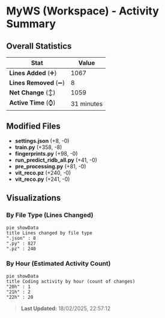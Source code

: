 # MyWS (Workspace) - Activity Summary 

## Overall Statistics

| Stat                   | Value                                                             |
| ---------------------- | ----------------------------------------------------------------- |
| **Lines Added** (➕)   | 1067                                          |
| **Lines Removed** (➖) | 8                                        |
| **Net Change** (↕)    | 1059                |
| **Active Time** (⌚)   | 31 minutes |


## Modified Files
- **settings.json** (+8, -0)
- **train.py** (+358, -8)
- **fingerprints.py** (+98, -0)
- **run_predict_ridb_all.py** (+41, -0)
- **pre_processing.py** (+81, -0)
- **vit_reco.pz** (+240, -0)
- **vit_reco.py** (+241, -0)

## Visualizations

### By File Type (Lines Changed)

```mermaid
pie showData
title Lines changed by file type
".json" : 8
".py" : 827
".pz" : 240
```

### By Hour (Estimated Activity Count)

```mermaid
pie showData
title Coding activity by hour (count of changes)
"20h" : 1
"21h" : 2
"22h" : 20
```


> **Last Updated:** 18/02/2025, 22:57:12